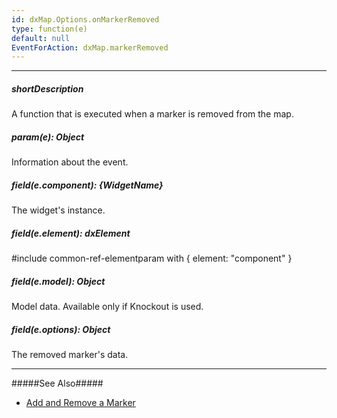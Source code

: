 ```yaml
---
id: dxMap.Options.onMarkerRemoved
type: function(e)
default: null
EventForAction: dxMap.markerRemoved
---
```

---
##### shortDescription
A function that is executed when a marker is removed from the map.

##### param(e): Object
Information about the event.

##### field(e.component): {WidgetName}
The widget's instance.

##### field(e.element): dxElement
#include common-ref-elementparam with { element: "component" }

##### field(e.model): Object
Model data. Available only if Knockout is used.

##### field(e.options): Object
The removed marker's data.

---
#####See Also#####
- [Add and Remove a Marker](/concepts/05%20Widgets/Map/20%20Configure%20Markers/05%20Add%20and%20Remove.md '/Documentation/Guide/Widgets/Map/Configure_Markers/Add_and_Remove/')